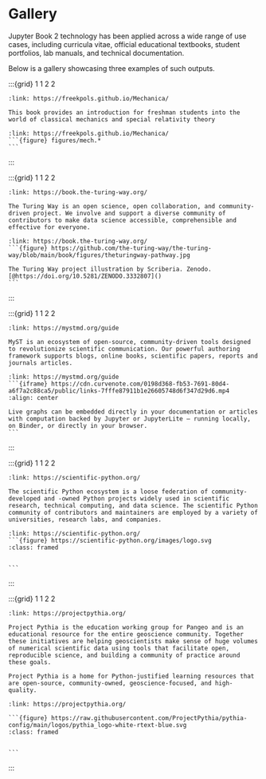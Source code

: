 # Gallery

Jupyter Book 2 technology has been applied across a wide range of use cases, including curricula vitae, official educational textbooks, student portfolios, lab manuals, and technical documentation.

Below is a gallery showcasing three examples of such outputs.


:::{grid} 1 1 2 2
```{card} Introducing Classical Mechanics & Special Relativity
:link: https://freekpols.github.io/Mechanica/

This book provides an introduction for freshman students into the world of classical mechanics and special relativity theory
```
````{card}
:link: https://freekpols.github.io/Mechanica/
```{figure} figures/mech.*
``` 
````
:::

:::{grid} 1 1 2 2
```{card} The Turing Way handbook to reproducible, ethical and collaborative data science.
:link: https://book.the-turing-way.org/

The Turing Way is an open science, open collaboration, and community-driven project. We involve and support a diverse community of contributors to make data science accessible, comprehensible and effective for everyone.
```
````{card}
:link: https://book.the-turing-way.org/
```{figure} https://github.com/the-turing-way/the-turing-way/blob/main/book/figures/theturingway-pathway.jpg

The Turing Way project illustration by Scriberia. Zenodo. [@https://doi.org/10.5281/ZENODO.3332807]()
```
````
:::

:::{grid} 1 1 2 2
```{card} Myst Official Documentation
:link: https://mystmd.org/guide

MyST is an ecosystem of open-source, community-driven tools designed to revolutionize scientific communication. Our powerful authoring framework supports blogs, online books, scientific papers, reports and journals articles.
```
````{card}
:link: https://mystmd.org/guide
```{iframe} https://cdn.curvenote.com/0198d368-fb53-7691-80d4-a6f7a2c88ca5/public/links-7fffe87911b1e26605748d6f347d29d6.mp4
:align: center

Live graphs can be embedded directly in your documentation or articles with computation backed by Jupyter or JupyterLite – running locally, on Binder, or directly in your browser.
```
````
:::


:::{grid} 1 1 2 2
```{card} Scientific Python
:link: https://scientific-python.org/

The scientific Python ecosystem is a loose federation of community-developed and -owned Python projects widely used in scientific research, technical computing, and data science. The scientific Python community of contributors and maintainers are employed by a variety of universities, research labs, and companies.
```
````{card}
:link: https://scientific-python.org/
```{figure} https://scientific-python.org/images/logo.svg
:class: framed


```
````
:::


:::{grid} 1 1 2 2
```{card} Project Pythia
:link: https://projectpythia.org/

Project Pythia is the education working group for Pangeo and is an educational resource for the entire geoscience community. Together these initiatives are helping geoscientists make sense of huge volumes of numerical scientific data using tools that facilitate open, reproducible science, and building a community of practice around these goals.

Project Pythia is a home for Python-justified learning resources that are open-source, community-owned, geoscience-focused, and high-quality.
```

````{card}
:link: https://projectpythia.org/

```{figure} https://raw.githubusercontent.com/ProjectPythia/pythia-config/main/logos/pythia_logo-white-rtext-blue.svg
:class: framed


```
````
:::